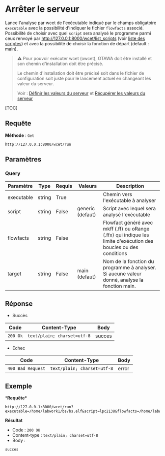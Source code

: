 # Arrêter le serveur

 Lance l'analyse par wcet de l'exécutable indiqué par le champs obligatoire `executable` avec la possibilité d'indiquer le fichier `flowfacts` associé. Possibilité de choisir avec quel `script` sera analysé le programme parmi ceux renvoyé par http://127.0.0.1:8000/wcet/list_scripts (voir [liste des scriptes](Récupérer%20la%20liste%20des%20scriptes%20pour%20WCET.md)) et avec la possibilité de choisir la fonction de départ (default : main).



> ⚠ Pour pouvoir exécuter wcet (owcet), OTAWA doit être installé et son chemin d'installation doit être précisé.
>
> Le chemin d'installation doit être précisé soit dans le fichier de configuration soit juste pour le lancement actuel en changeant les valeur du serveur.
>
> Voir : [Définir les valeurs du serveur](Définir%20les%20valeurs%20du%20serveur.md) et [Récupérer les valeurs du serveur](Récupérer%20les%20valeurs%20du%20serveur.md)



[TOC]

## Requête

**Méthode** : `Get`

```http
http://127.0.0.1:8000/wcet/run
```



## Paramètres

### Query

| Paramètre  | Type   | Requis | Valeurs          | Description                                                  |
| ---------- | ------ | ------ | ---------------- | ------------------------------------------------------------ |
| executable | string | True   |                  | Chemin vers l'exécutable à analyser                          |
| script     | string | False  | generic (defaut) | Script avec lequel sera analysé l'exécutable                 |
| flowfacts  | string | False  |                  | Flowfact généré avec mkff  (.ff) ou oRange (.ffx) qui indique les limite d'exécution des boucles ou des conditions |
| target     | string | False  | main (defaut)    | Nom de la fonction du programme à analyser. Si aucune valeur donné, analyse la fonction main. |



## Réponse 

- Succès

| Code     | Content-Type                | Body   |
| -------- | --------------------------- | ------ |
| `200 Ok` | `text/plain; charset=utf-8` | succes |

- Echec

| Code              | Content-Type                | Body  |
| ----------------- | --------------------------- | ----- |
| `400 Bad Request` | `text/plain; charset=utf-8` | error |



## Exemple

***Requête\***

```http
http://127.0.0.1:8000/wcet/run?executable=/home/labwork1/bs/bs.elf&script=lpc2138&flowfacts=/home/labwork1/bs/bs.ff
```

**Résultat**

- Code : `200 OK`
- Content-type : `text/plain; charset=utf-8`
- Body :   

```
succes
```

